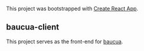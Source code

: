 This project was bootstrapped with [Create React App](https://github.com/facebook/create-react-app).

## baucua-client

This project serves as the front-end for [baucua](https://github.com/rvthai/baucua).

